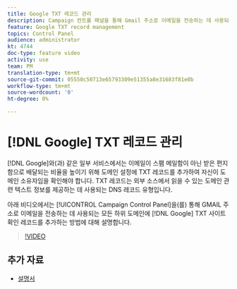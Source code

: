 ```yaml
---
title: Google TXT 레코드 관리
description: Campaign 컨트롤 패널을 통해 Gmail 주소로 이메일을 전송하는 데 사용되는 모든 하위 도메인에 Google TXT 사이트 확인 레코드를 추가할 수 있습니다.
feature: Google TXT record management
topics: Control Panel
audience: administrator
kt: 4744
doc-type: feature video
activity: use
team: PM
translation-type: tm+mt
source-git-commit: 05550c50713e65793309e51355a8e31683f81e0b
workflow-type: tm+mt
source-wordcount: '0'
ht-degree: 0%

---
```



# [!DNL Google] TXT 레코드 관리

[!DNL Google]와(과) 같은 일부 서비스에서는 이메일이 스팸 메일함이 아닌 받은 편지함으로 배달되는 비율을 높이기 위해 도메인 설정에 TXT 레코드를 추가하여 자신이 도메인 소유자임을 확인해야 합니다. TXT 레코드는 외부 소스에서 읽을 수 있는 도메인 관련 텍스트 정보를 제공하는 데 사용되는 DNS 레코드 유형입니다.

아래 비디오에서는 [!UICONTROL Campaign Control Panel]을(를) 통해 GMAIL 주소로 이메일을 전송하는 데 사용되는 모든 하위 도메인에 [!DNL Google] TXT 사이트 확인 레코드를 추가하는 방법에 대해 설명합니다.

>[!VIDEO](https://video.tv.adobe.com/v/32369?quality=12)

## 추가 자료

* [설명서](https://docs.adobe.com/content/help/ko-KR/control-panel/using/subdomains-and-certificates/managing-txt-records.html)
